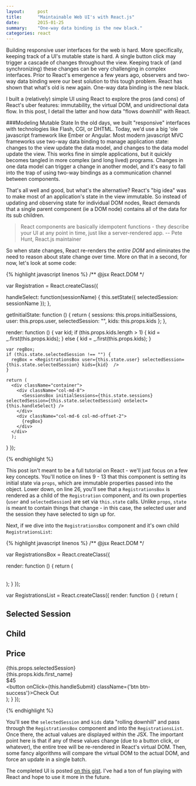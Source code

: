 ```yaml
---
layout:     post
title:      "Maintainable Web UI's with React.js"
date:       2015-01-25
summary:    "One-way data binding is the new black."
categories: react
---
```

Building responsive user interfaces for the web is hard. More specifically, keeping track of a UI's mutable state is hard. A single button click may trigger a cascade of changes throughout the view.  Keeping track of (and synchronizing) these changes can be very challenging in complex interfaces.  Prior to React's emergence a few years ago, observers and two-way data binding were our best solution to this tough problem.  React has shown that what's old is new again. One-way data binding is the new black. 

I built a (relatively) simple UI using React to explore the pros (and cons) of React's uber features: immutability, the virtual DOM, and unidirectional data flow.  In this post, I detail the latter and how data "flows downhill" with React.

###Modeling Mutable State
In the old days, we built "responsive" interfaces with technologies like Flash, CGI, or DHTML. Today, we'd use a big 'ole javascript framework like Ember or Angular.  Most modern javascript MVC frameworks use two-way data binding to manage application state: changes to the view update the data model, and changes to the data model update the view.  This works fine in simple applications, but it quickly becomes tangled in more complex (and long lived) programs.  Changes in one data model can trigger a change in another model, and it's easy to fall into the trap of using two-way bindings as a communication channel between components.

That's all well and good, but what's the alternative?  React's "big idea" was to make most of an application's state in the view immutable. So instead of updating and observing state for individual DOM nodes, React demands that a single parent component (ie a DOM node) contains all of the data for its sub children.

>  React components are basically idempotent functions - they describe your UI at any point in time, just like a server-rendered app.
-- Pete Hunt, React.js maintainer

 So when state changes, React re-renders the *entire DOM* and eliminates the need to reason about state change over time.  More on that in a second, for now, let's look at some code:

{% highlight javascript linenos %}
/** @jsx React.DOM */

var Registration = React.createClass({

  handleSelect: function(sessionName) {
    this.setState({ selectedSession: sessionName });
  },

  getInitialState: function () {
    return { sessions: this.props.initialSessions,
             user: this.props.user,
             selectedSession: "",
             kids: this.props.kids };
  },

  render: function () {
    var kid;
    if (this.props.kids.length > 1) {
      kid = _.first(this.props.kids);
    } else { 
      kid = _.first(this.props.kids);
    }
    
    var regBox;
    if (this.state.selectedSession !== "") {
      regBox = <RegistrationsBox user={this.state.user} selectedSession={this.state.selectedSession} kids={kid}  />
    }

    return (
      <div className="container">
        <div className="col-md-8">
          <SessionsBox initialSessions={this.state.sessions} selectedSession={this.state.selectedSession} onSelect={this.handleSelect} />
        </div>
        <div className="col-md-6 col-md-offset-2">
          {regBox}
        </div>
      </div>
      );
  }
});

{% endhighlight %}

This post isn't meant to be a full tutorial on React - we'll just focus on a few key concepts.  You'll notice on lines 9 - 13 that this component is setting its initial state via `props`, which are immutable properties passed into the object.  Lower down, on line 26, you'll see that a `RegistrationsBox` is rendered as a child of the `Registration` component, and its own properties (`user` and `selectedSession`) are set via `this.state` calls.  Unlike `props`, `state` is meant to contain things that change - in this case, the selected user and the session they have selected to sign up for.

Next, if we dive into the `RegistrationsBox` component and it's own child `RegistrationsList`:

{% highlight javascript linenos %}
/** @jsx React.DOM */

var RegistrationsBox = React.createClass({

  render: function () {
    return (
      <div className="well">
        <table className="table">
          <RegistrationsList selectedSession={this.props.selectedSession} kids={this.props.kids} />
        </table>
      </div>
      );
  }
});

var RegistrationsList = React.createClass({
  render: function () {
    return (
      <div>
        <thead>
          <tr>
            <td><h2>Selected Session</h2></td>
            <td><h2>Child</h2></td>
            <td><h2>Price</h2></td>
            <td></td>
          </tr>
        </thead>
        <tbody className="registration-list">
          <tr>
            <td>
              <div className="session-name">
                {this.props.selectedSession}
              </div>
            </td>
            <td>
              <div className="session-child">
                {this.props.kids.first_name}
              </div>
            </td>
            <td>
              <div className="session-price">
                $45 
              </div>
            </td>
            <td>
              <div className="session-submit">
                <button onClick={this.handleSubmit} className={'btn btn-success'}>Check Out</button>
              </div>
            </td>
          </tr>
        </tbody>
      </div>
    );
  }
});

{% endhighlight %}

You'll see the `selectedSession` and `kids` data "rolling downhill" and pass through the `RegistrationsBox` component and into the `RegistrationsList`. Once there, the actual values are displayed within the JSX.  The important point here is that if any of these values change (due to a button click, or whatever), the entire tree will be re-rendered in React's virtual DOM.  Then, some fancy algorithms will compare the virtual DOM to the actual DOM, and force an update in a single batch.

The completed UI is posted [on this gist](https://gist.github.com/codyduval/82d197e5295617d2ae02).  I've had a ton of fun playing with React and hope to use it more in the future.




